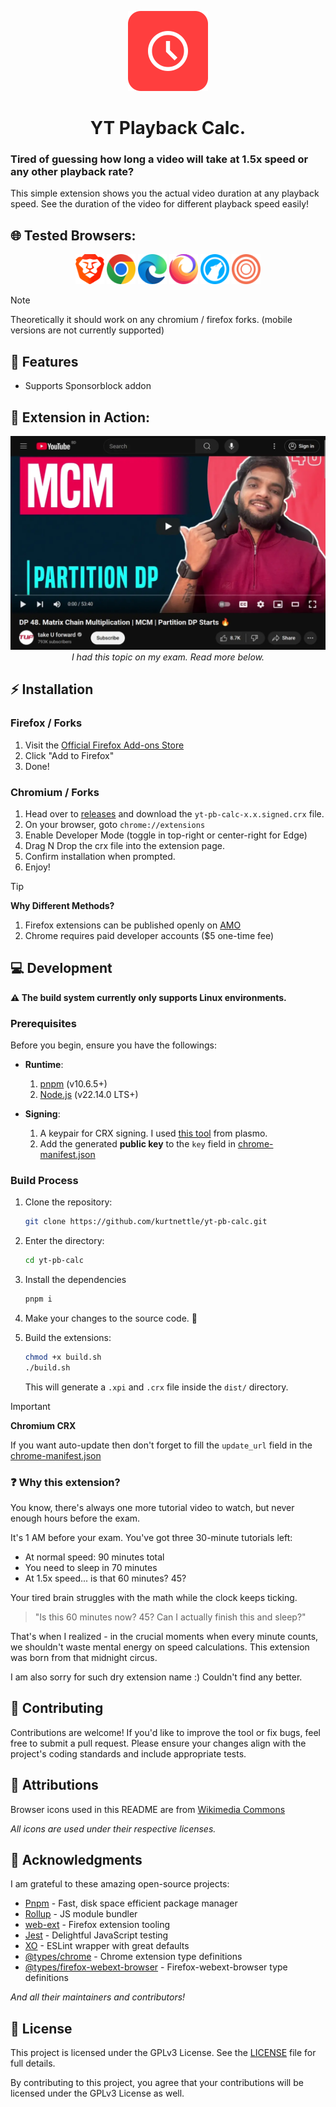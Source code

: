 <p align="center">
  <img src="./assets/icons/128.png" alt="Logo"></img>
  <h1 align="center">YT Playback Calc.</h1>
</p>

### Tired of guessing how long a video will take at 1.5x speed or any other playback rate?

This simple extension shows you the actual video duration at any playback speed. See the duration of the video for different playback speed easily!

## 🌐 Tested Browsers:

<p align="center">
<img height="48" width="46" src="./assets/logos/Brave.png"/>
<img height="48" width="46" src="./assets/logos/Chrome.png"/>
<img height="48" width="46" src="./assets/logos/Edge.png"/>
<img height="48" width="46" src="./assets/logos/Firefox.png"/>
<img height="48" width="46" src="./assets/logos/LibreWolf.png"/>
<img height="48" width="46" src="./assets/logos/Zen.png"/>
</p>

> [!NOTE]  
> Theoretically it should work on any chromium / firefox forks. (mobile versions are not currently supported)

## 🌟 Features

- Supports Sponsorblock addon

## 🎥 Extension in Action:

<p align="center">
<img src="./assets/docs/example.webp">
<i>I had this topic on my exam. Read more below.</i>
</p>

## ⚡ Installation

### Firefox / Forks

1. Visit the [Official Firefox Add-ons Store](https://addons.mozilla.org/en-US/firefox/addon/yt-playback-calculator/)
2. Click "Add to Firefox"
3. Done!

### Chromium / Forks

1. Head over to [releases](https://github.com/kurtnettle/yt-pb-calc/releases/latest) and download the `yt-pb-calc-x.x.signed.crx` file.
2. On your browser, goto `chrome://extensions`
3. Enable Developer Mode (toggle in top-right or center-right for Edge)
4. Drag N Drop the crx file into the extension page.
5. Confirm installation when prompted.
6. Enjoy!

> [!TIP]
> **Why Different Methods?**
>
> 1. Firefox extensions can be published openly on [AMO](https://addons.mozilla.org)
> 2. Chrome requires paid developer accounts ($5 one-time fee)

## 💻 Development

**⚠️ The build system currently only supports Linux environments.**

### Prerequisites

Before you begin, ensure you have the followings:

- **Runtime**:

  1. [pnpm](https://pnpm.io/installation) (v10.6.5+)
  2. [Node.js](https://nodejs.org/) (v22.14.0 LTS+)

- **Signing**:
  1. A keypair for CRX signing. I used [this tool](https://itero.plasmo.com/tools/generate-keypairs) from plasmo.
  2. Add the generated **public key** to the `key` field in [chrome-manifest.json](./manifest/chrome-manifest.json)

### Build Process

1. Clone the repository:
   ```bash
   git clone https://github.com/kurtnettle/yt-pb-calc.git
   ```
2. Enter the directory:
   ```bash
   cd yt-pb-calc
   ```
3. Install the dependencies
   ```bash
   pnpm i
   ```
4. Make your changes to the source code. 💫

5. Build the extensions:
   ```bash
   chmod +x build.sh
   ./build.sh
   ```
   This will generate a `.xpi` and `.crx` file inside the `dist/` directory.

> [!IMPORTANT]
> **Chromium CRX**
>
> If you want auto-update then don't forget to fill the `update_url` field in the [chrome-manifest.json](./manifest/chrome-manifest.json)

### ❓ Why this extension?

You know, there's always one more tutorial video to watch, but never enough hours before the exam.

It's 1 AM before your exam. You've got three 30-minute tutorials left:

- At normal speed: 90 minutes total
- You need to sleep in 70 minutes
- At 1.5x speed... is that 60 minutes? 45?

Your tired brain struggles with the math while the clock keeps ticking.

> "Is this 60 minutes now? 45? Can I actually finish this and sleep?"

That's when I realized - in the crucial moments when every minute counts, we shouldn't waste mental
energy on speed calculations. This extension was born from that midnight circus.

I am also sorry for such dry extension name :) Couldn't find any better.

## 🤝 Contributing

Contributions are welcome! If you'd like to improve the tool or fix bugs, feel free to submit a pull request. Please ensure your changes align with the project's coding standards and include appropriate tests.

## 📜 Attributions

Browser icons used in this README are from [Wikimedia Commons](https://commons.wikimedia.org)

_All icons are used under their respective licenses._

## 🙌 Acknowledgments

I am grateful to these amazing open-source projects:

- [Pnpm](https://pnpm.io/) - Fast, disk space efficient package manager
- [Rollup](https://rollupjs.org/) - JS module bundler
- [web-ext](https://github.com/mozilla/web-ext) - Firefox extension tooling
- [Jest](https://jestjs.io/) - Delightful JavaScript testing
- [XO](https://github.com/xojs/xo) - ESLint wrapper with great defaults
- [@types/chrome](https://github.com/DefinitelyTyped/DefinitelyTyped/tree/master/types/chrome) - Chrome extension type definitions
- [@types/firefox-webext-browser](https://github.com/DefinitelyTyped/DefinitelyTyped/tree/master/types/firefox-webext-browser) - Firefox-webext-browser type definitions

_And all their maintainers and contributors!_

## 📜 License

This project is licensed under the GPLv3 License. See the [LICENSE](./LICENSE) file for full details.

By contributing to this project, you agree that your contributions will be licensed under the GPLv3 License as well.
